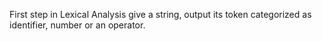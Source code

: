 First step in Lexical Analysis
give a string, output its token categorized as identifier, number or an operator.
